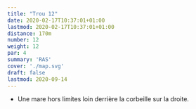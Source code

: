 ```yaml
---
title: "Trou 12"
date: 2020-02-17T10:37:01+01:00
lastmod: 2020-02-17T10:37:01+01:00
distance: 170m
number: 12
weight: 12
par: 4
summary: 'RAS'
cover: './map.svg'
draft: false
lastmod: 2020-09-14
---
```


- Une mare hors limites loin derrière la corbeille sur la droite.
